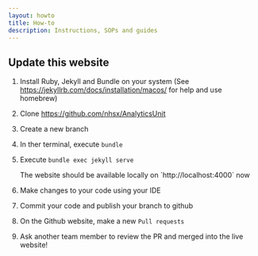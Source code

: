 ```yaml
---
layout: howto
title: How-to
description: Instructions, SOPs and guides
---
```



## <a name=update></a>**Update this website**

1. Install Ruby, Jekyll and Bundle on your system (See https://jekyllrb.com/docs/installation/macos/ for help and use homebrew)
2. Clone <https://github.com/nhsx/AnalyticsUnit>
2. Create a new branch
3. In ther terminal, execute `bundle`
4. Execute `bundle exec jekyll serve`
   
      <div class="alert alert-success" role="alert">
        The website should be available locally on `http://localhost:4000` now
      </div>
   
5. Make changes to your code using your IDE
6. Commit your code and publish your branch to github
7. On the Github website, make a new `Pull requests` 
8. Ask another team member to review the PR and merged into the live website!